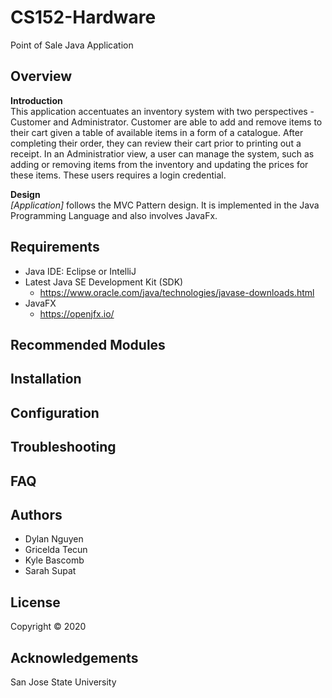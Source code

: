# CS152-Hardware
Point of Sale Java Application 
## Overview
**Introduction**<br />
This application accentuates an inventory system with two perspectives - Customer and Administrator. Customer are able to add and remove items to their cart given a table of available items in a form of a catalogue. After completing their order, they can review their cart prior to printing out a receipt. In an Administratior view, a user can manage the system, such as adding or removing items from the inventory and updating the prices for these items. These users requires a login credential.

**Design**<br />
*[Application]* follows the MVC Pattern design. It is implemented in the Java Programming Language and also involves JavaFx.

## Requirements
* Java IDE: Eclipse or IntelliJ
* Latest Java SE Development Kit (SDK)
  * https://www.oracle.com/java/technologies/javase-downloads.html
* JavaFX 
  * https://openjfx.io/

## Recommended Modules

## Installation

## Configuration

## Troubleshooting

## FAQ

## Authors
* Dylan Nguyen
* Gricelda Tecun
* Kyle Bascomb
* Sarah Supat
## License
Copyright &copy; 2020
## Acknowledgements
San Jose State University
